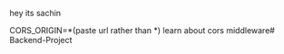 hey its sachin


CORS_ORIGIN=*(paste url rather than *)
learn about cors
middleware# Backend-Project
